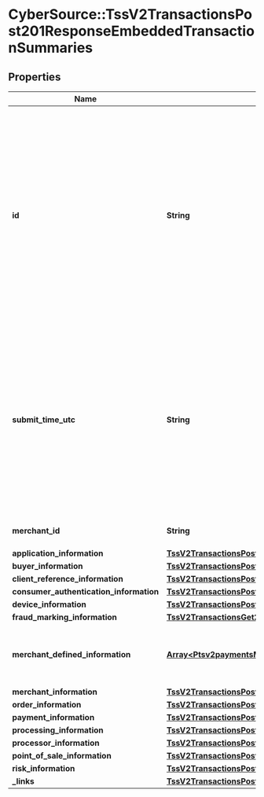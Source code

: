 # CyberSource::TssV2TransactionsPost201ResponseEmbeddedTransactionSummaries

## Properties
Name | Type | Description | Notes
------------ | ------------- | ------------- | -------------
**id** | **String** | An unique identification number assigned by CyberSource to identify the submitted request. It is also appended to the endpoint of the resource.  On incremental authorizations, this value with be the same as the identification number returned in the original authorization response.  | [optional] 
**submit_time_utc** | **String** | Time of request in UTC. Format: &#x60;YYYY-MM-DDThh:mm:ssZ&#x60; Example &#x60;2016-08-11T22:47:57Z&#x60; equals August 11, 2016, at 22:47:57 (10:47:57 p.m.). The &#x60;T&#x60; separates the date and the time. The &#x60;Z&#x60; indicates UTC.  Returned by authorization service.  | [optional] 
**merchant_id** | **String** | Your CyberSource merchant ID. | [optional] 
**application_information** | [**TssV2TransactionsPost201ResponseEmbeddedApplicationInformation**](TssV2TransactionsPost201ResponseEmbeddedApplicationInformation.md) |  | [optional] 
**buyer_information** | [**TssV2TransactionsPost201ResponseEmbeddedBuyerInformation**](TssV2TransactionsPost201ResponseEmbeddedBuyerInformation.md) |  | [optional] 
**client_reference_information** | [**TssV2TransactionsPost201ResponseEmbeddedClientReferenceInformation**](TssV2TransactionsPost201ResponseEmbeddedClientReferenceInformation.md) |  | [optional] 
**consumer_authentication_information** | [**TssV2TransactionsPost201ResponseEmbeddedConsumerAuthenticationInformation**](TssV2TransactionsPost201ResponseEmbeddedConsumerAuthenticationInformation.md) |  | [optional] 
**device_information** | [**TssV2TransactionsPost201ResponseEmbeddedDeviceInformation**](TssV2TransactionsPost201ResponseEmbeddedDeviceInformation.md) |  | [optional] 
**fraud_marking_information** | [**TssV2TransactionsGet200ResponseFraudMarkingInformation**](TssV2TransactionsGet200ResponseFraudMarkingInformation.md) |  | [optional] 
**merchant_defined_information** | [**Array&lt;Ptsv2paymentsMerchantDefinedInformation&gt;**](Ptsv2paymentsMerchantDefinedInformation.md) | The object containing the custom data that the merchant defines.  | [optional] 
**merchant_information** | [**TssV2TransactionsPost201ResponseEmbeddedMerchantInformation**](TssV2TransactionsPost201ResponseEmbeddedMerchantInformation.md) |  | [optional] 
**order_information** | [**TssV2TransactionsPost201ResponseEmbeddedOrderInformation**](TssV2TransactionsPost201ResponseEmbeddedOrderInformation.md) |  | [optional] 
**payment_information** | [**TssV2TransactionsPost201ResponseEmbeddedPaymentInformation**](TssV2TransactionsPost201ResponseEmbeddedPaymentInformation.md) |  | [optional] 
**processing_information** | [**TssV2TransactionsPost201ResponseEmbeddedProcessingInformation**](TssV2TransactionsPost201ResponseEmbeddedProcessingInformation.md) |  | [optional] 
**processor_information** | [**TssV2TransactionsPost201ResponseEmbeddedProcessorInformation**](TssV2TransactionsPost201ResponseEmbeddedProcessorInformation.md) |  | [optional] 
**point_of_sale_information** | [**TssV2TransactionsPost201ResponseEmbeddedPointOfSaleInformation**](TssV2TransactionsPost201ResponseEmbeddedPointOfSaleInformation.md) |  | [optional] 
**risk_information** | [**TssV2TransactionsPost201ResponseEmbeddedRiskInformation**](TssV2TransactionsPost201ResponseEmbeddedRiskInformation.md) |  | [optional] 
**_links** | [**TssV2TransactionsPost201ResponseEmbeddedLinks**](TssV2TransactionsPost201ResponseEmbeddedLinks.md) |  | [optional] 


